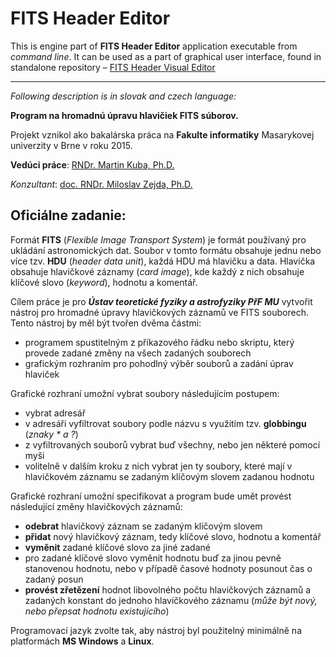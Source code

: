# FITS Header Editor

This is engine part of **FITS Header Editor** application executable from *command line*. It can be used as a part of graphical user interface, found in standalone repository – [FITS Header Visual Editor](https://github.com/supermartzin/fits-header-visual-editor)

-----
_Following description is in slovak and czech language:_

**Program na hromadnú úpravu hlavičiek FITS súborov.**

Projekt vznikol ako bakalárska práca na **Fakulte informatiky** Masarykovej univerzity v Brne v roku 2015.

**Vedúci práce**: [RNDr. Martin Kuba, Ph.D.](https://is.muni.cz/osoba/3988)

*Konzultant*: [doc. RNDr. Miloslav Zejda, Ph.D.](https://is.muni.cz/osoba/169695)


## Oficiálne zadanie: ##
Formát **FITS** (*Flexible Image Transport System*) je formát používaný pro ukládání astronomických dat. Soubor v tomto formátu obsahuje jednu nebo více tzv. **HDU** (*header data unit*), každá HDU má hlavičku a data. Hlavička obsahuje hlavičkové záznamy (*card image*), kde každý z nich obsahuje klíčové slovo (*keyword*), hodnotu a komentář.

Cílem práce je pro ***Ústav teoretické fyziky a astrofyziky PřF MU*** vytvořit nástroj pro hromadné úpravy hlavičkových záznamů ve FITS souborech. Tento nástroj by měl být tvořen dvěma částmi:

* programem spustitelným z příkazového řádku nebo skriptu, který provede zadané změny na všech zadaných souborech
* grafickým rozhraním pro pohodlný výběr souborů a zadání úprav hlaviček

Grafické rozhraní umožní vybrat soubory následujícím postupem:

* vybrat adresář
* v adresáři vyfiltrovat soubory podle názvu s využitím tzv. **globbingu** (*znaky * a ?*)
* z vyfiltrovaných souborů vybrat buď všechny, nebo jen některé pomocí myši
* volitelně v dalším kroku z nich vybrat jen ty soubory, které mají v hlavičkovém záznamu se zadaným klíčovým slovem zadanou hodnotu

Grafické rozhraní umožní specifikovat a program bude umět provést následující změny hlavičkových záznamů:

* **odebrat** hlavičkový záznam se zadaným klíčovým slovem
* **přidat** nový hlavičkový záznam, tedy klíčové slovo, hodnotu a komentář
* **vyměnit** zadané klíčové slovo za jiné zadané
* pro zadané klíčové slovo vyměnit hodnotu buď za jinou pevně stanovenou hodnotu, nebo v případě časové hodnoty posunout čas o zadaný posun
* **provést zřetězení** hodnot libovolného počtu hlavičkových záznamů a zadaných konstant do jednoho hlavičkového záznamu (*může být nový, nebo přepsat hodnotu existujícího*)

Programovací jazyk zvolte tak, aby nástroj byl použitelný minimálně na platformách **MS Windows** a **Linux**.
